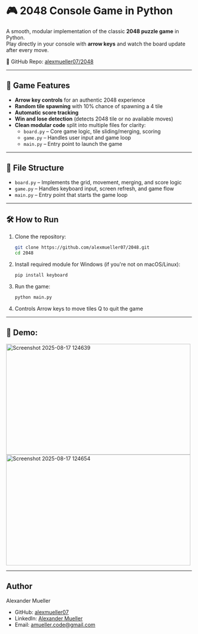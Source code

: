 # 🎮 2048 Console Game in Python

A smooth, modular implementation of the classic **2048 puzzle game** in Python.  
Play directly in your console with **arrow keys** and watch the board update after every move.

🔗 GitHub Repo: [alexmueller07/2048](https://github.com/alexmueller07/2048)

---

## 🧩 Game Features

- **Arrow key controls** for an authentic 2048 experience
- **Random tile spawning** with 10% chance of spawning a 4 tile
- **Automatic score tracking**
- **Win and lose detection** (detects 2048 tile or no available moves)
- **Clean modular code** split into multiple files for clarity:
  - `board.py` – Core game logic, tile sliding/merging, scoring
  - `game.py` – Handles user input and game loop
  - `main.py` – Entry point to launch the game

---

## 📁 File Structure

- `board.py` – Implements the grid, movement, merging, and score logic
- `game.py` – Handles keyboard input, screen refresh, and game flow
- `main.py` – Entry point that starts the game loop

---

## 🛠 How to Run

1. Clone the repository:

   ```bash
   git clone https://github.com/alexmueller07/2048.git
   cd 2048
   ```

2. Install required module for Windows (if you're not on macOS/Linux):

   ```bash
   pip install keyboard
   ```

3. Run the game:

   ```bash
   python main.py
   ```

4. Controls
   Arrow keys to move tiles
   Q to quit the game

---

## 🎥 Demo:

<img width="500" height="300" alt="Screenshot 2025-08-17 124639" src="https://github.com/user-attachments/assets/69330ef4-a442-4f9a-af93-a831991ed9c9" />
<img width="500" height="300" alt="Screenshot 2025-08-17 124654" src="https://github.com/user-attachments/assets/862d6bb9-c679-4d35-9bc0-a6b7b6783fcd" />

---

## Author

Alexander Mueller

- GitHub: [alexmueller07](https://github.com/alexmueller07)
- LinkedIn: [Alexander Mueller](https://www.linkedin.com/in/alexander-mueller-021658307/)
- Email: amueller.code@gmail.com
